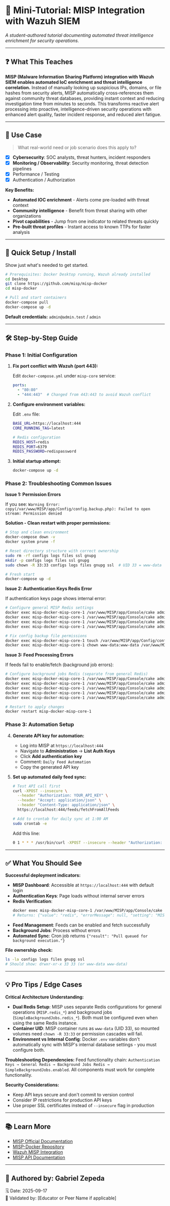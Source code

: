 # 📘 Mini-Tutorial: MISP Integration with Wazuh SIEM

_A student-authored tutorial documenting automated threat intelligence enrichment for security operations._

---

## ❓ What This Teaches

**MISP (Malware Information Sharing Platform) integration with Wazuh SIEM enables automated IoC enrichment and threat intelligence correlation.** Instead of manually looking up suspicious IPs, domains, or file hashes from security alerts, MISP automatically cross-references them against community threat databases, providing instant context and reducing investigation time from minutes to seconds. This transforms reactive alert processing into proactive, intelligence-driven security operations with enhanced alert quality, faster incident response, and reduced alert fatigue.

---

## 🎯 Use Case

> What real-world need or job scenario does this apply to?

- [x] **Cybersecurity**: SOC analysts, threat hunters, incident responders
- [x] **Monitoring / Observability**: Security monitoring, threat detection pipelines
- [x] Performance / Testing
- [x] Authentication / Authorization

**Key Benefits:**
- **Automated IOC enrichment** - Alerts come pre-loaded with threat context
- **Community intelligence** - Benefit from threat sharing with other organizations
- **Pivot capabilities** - Jump from one indicator to related threats quickly
- **Pre-built threat profiles** - Instant access to known TTPs for faster analysis

---

## 🚀 Quick Setup / Install

Show just what's needed to get started.

```bash
# Prerequisites: Docker Desktop running, Wazuh already installed
cd Desktop
git clone https://github.com/misp/misp-docker
cd misp-docker

# Pull and start containers
docker-compose pull
docker-compose up -d
```

**Default credentials:** `admin@admin.test` / `admin`

---

## 🛠️ Step-by-Step Guide

### Phase 1: Initial Configuration

1. **Fix port conflict with Wazuh (port 443):**

    Edit `docker-compose.yml` under `misp-core` service:
    ```yaml
    ports:
      - "80:80"
      - "444:443"  # Changed from 443:443 to avoid Wazuh conflict
    ```

2. **Configure environment variables:**

    Edit `.env` file:
    ```bash
    BASE_URL=https://localhost:444
    CORE_RUNNING_TAG=latest
    
    # Redis configuration
    REDIS_HOST=redis
    REDIS_PORT=6379
    REDIS_PASSWORD=redispassword
    ```

3. **Initial startup attempt:**
    ```bash
    docker-compose up -d
    ```

### Phase 2: Troubleshooting Common Issues

**Issue 1: Permission Errors**

If you see: `Warning Error: copy(/var/www/MISP/app/Config/config.backup.php): Failed to open stream: Permission denied`

**Solution - Clean restart with proper permissions:**
```bash
# Stop and clean environment
docker-compose down -v
docker system prune -f

# Reset directory structure with correct ownership
sudo rm -rf configs logs files ssl gnupg
mkdir -p configs logs files ssl gnupg
sudo chown -R 33:33 configs logs files gnupg ssl  # UID 33 = www-data

# Fresh start
docker-compose up -d
```

**Issue 2: Authentication Keys Redis Error**

If authentication keys page shows internal error:

```bash
# Configure general MISP Redis settings
docker exec misp-docker-misp-core-1 /var/www/MISP/app/Console/cake admin setSetting MISP.redis_host redis
docker exec misp-docker-misp-core-1 /var/www/MISP/app/Console/cake admin setSetting MISP.redis_password redispassword
docker exec misp-docker-misp-core-1 /var/www/MISP/app/Console/cake admin setSetting MISP.redis_port 6379
docker exec misp-docker-misp-core-1 /var/www/MISP/app/Console/cake admin setSetting MISP.redis_database 13

# Fix config backup file permissions
docker exec misp-docker-misp-core-1 touch /var/www/MISP/app/Config/config.backup.php
docker exec misp-docker-misp-core-1 chown www-data:www-data /var/www/MISP/app/Config/config.backup.php
```

**Issue 3: Feed Processing Errors**

If feeds fail to enable/fetch (background job errors):

```bash
# Configure background jobs Redis (separate from general Redis)
docker exec misp-docker-misp-core-1 /var/www/MISP/app/Console/cake admin setSetting SimpleBackgroundJobs.redis_host redis
docker exec misp-docker-misp-core-1 /var/www/MISP/app/Console/cake admin setSetting SimpleBackgroundJobs.redis_password redispassword
docker exec misp-docker-misp-core-1 /var/www/MISP/app/Console/cake admin setSetting SimpleBackgroundJobs.redis_port 6379
docker exec misp-docker-misp-core-1 /var/www/MISP/app/Console/cake admin setSetting SimpleBackgroundJobs.redis_database 1
docker exec misp-docker-misp-core-1 /var/www/MISP/app/Console/cake admin setSetting SimpleBackgroundJobs.enabled true

# Restart to apply changes
docker restart misp-docker-misp-core-1
```

### Phase 3: Automation Setup

4. **Generate API key for automation:**
   - Log into MISP at `https://localhost:444`
   - Navigate to **Administration** → **List Auth Keys**
   - Click **Add authentication key**
   - Comment: `Daily Feed Automation`
   - Copy the generated API key

5. **Set up automated daily feed sync:**

    ```bash
    # Test API call first
    curl -XPOST --insecure \
      --header "Authorization: YOUR_API_KEY" \
      --header "Accept: application/json" \
      --header "Content-Type: application/json" \
      https://localhost:444/feeds/fetchFromAllFeeds

    # Add to crontab for daily sync at 1:00 AM
    sudo crontab -e
    ```
    
    Add this line:
    ```bash
    0 1 * * * /usr/bin/curl -XPOST --insecure --header "Authorization: YOUR_API_KEY" --header "Accept: application/json" --header "Content-Type: application/json" https://localhost:444/feeds/fetchFromAllFeeds
    ```

---

## ✅ What You Should See

**Successful deployment indicators:**

- **MISP Dashboard**: Accessible at `https://localhost:444` with default login
- **Authentication Keys**: Page loads without internal server errors
- **Redis Verification**: 
  ```bash
  docker exec misp-docker-misp-core-1 /var/www/MISP/app/Console/cake admin getSetting MISP.redis_host
  # Returns: {"value": "redis", "errorMessage": null, "setting": "MISP.redis_host"}
  ```
- **Feed Management**: Feeds can be enabled and fetch successfully
- **Background Jobs**: Process without errors
- **Automated Sync**: Cron job returns `{"result": "Pull queued for background execution."}`

**File ownership check:**
```bash
ls -la configs logs files gnupg ssl
# Should show: drwxr-xr-x 33 33 (or www-data www-data)
```

---

## 💡 Pro Tips / Edge Cases

**Critical Architecture Understanding:**
- **Dual Redis Setup**: MISP uses separate Redis configurations for general operations (`MISP.redis_*`) and background jobs (`SimpleBackgroundJobs.redis_*`). Both must be configured even when using the same Redis instance.
- **Container UID**: MISP container runs as `www-data` (UID 33), so mounted volumes need `chown -R 33:33` or permission cascades will fail.
- **Environment vs Internal Config**: Docker `.env` variables don't automatically sync with MISP's internal database settings - you must configure both.

**Troubleshooting Dependencies:**
Feed functionality chain: `Authentication Keys → General Redis → Background Jobs Redis → SimpleBackgroundJobs.enabled`. All components must work for complete functionality.

**Security Considerations:**
- Keep API keys secure and don't commit to version control
- Consider IP restrictions for production API keys
- Use proper SSL certificates instead of `--insecure` flag in production

---

## 📚 Learn More

- [MISP Official Documentation](https://www.misp-project.org/documentation/)
- [MISP-Docker Repository](https://github.com/misp/misp-docker)
- [Wazuh MISP Integration](https://documentation.wazuh.com/current/user-manual/capabilities/threat-detection/threat-intelligence.html)
- [MISP API Documentation](https://www.misp-project.org/openapi/)

---

## 👤 Authored by: Gabriel Zepeda

🗓️ Date: 2025-09-17  
🔁 Validated by: [Educator or Peer Name if applicable]